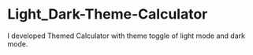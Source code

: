 # Light_Dark-Theme-Calculator
I developed Themed Calculator with theme toggle of light mode and dark mode.
